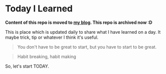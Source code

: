 # Today I Learned

**Content of this repo is moved to [my blog](https://ttuan.xyz/til/). This repo
is archived now :D**

This is place which is updated daily to share what I have learned on a day.
It maybe trick, tip or whatever I think it's useful.

> You don't have to be great to start, but you have to start to be great.

> Habit breaking, habit making

So, let's start TODAY.

